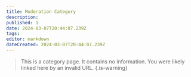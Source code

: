 ```yaml
---
title: Moderation Category
description: 
published: 1
date: 2024-03-07T20:44:07.239Z
tags: 
editor: markdown
dateCreated: 2024-03-07T20:44:07.239Z
---
```


> This is a category page. It contains no information. You were likely linked here by an invalid URL.
{.is-warning}